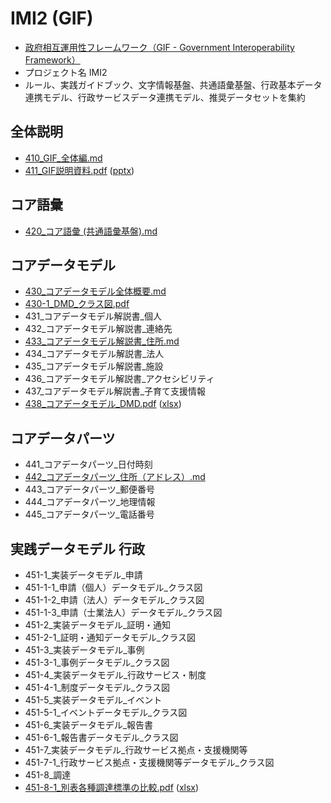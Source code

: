 # IMI2 (GIF)

- [政府相互運用性フレームワーク（GIF - Government Interoperability Framework）](https://www.digital.go.jp/policies/data_strategy_government_interoperability_framework/)
- プロジェクト名 IMI2
- ルール、実践ガイドブック、文字情報基盤、共通語彙基盤、行政基本データ連携モデル、行政サービスデータ連携モデル、推奨データセットを集約

## 全体説明

- [410_GIF_全体編.md](410_GIF_全体編.md)
- [411_GIF説明資料.pdf](411_GIF説明資料.pdf) ([pptx](411_GIF説明資料.pptx))

## コア語彙

- [420_コア語彙 (共通語彙基盤).md](420_コア語彙%20(共通語彙基盤).md)

## コアデータモデル

- [430_コアデータモデル全体概要.md](430_コアデータモデル全体概要.md)
- [430-1_DMD_クラス図.pdf](430-1_DMD_クラス図.pdf)
- 431_コアデータモデル解説書_個人
- 432_コアデータモデル解説書_連絡先
- [433_コアデータモデル解説書_住所.md](433_コアデータモデル解説書_住所.md)
- 434_コアデータモデル解説書_法人
- 435_コアデータモデル解説書_施設
- 436_コアデータモデル解説書_アクセシビリティ
- 437_コアデータモデル解説書_子育て支援情報
- [438_コアデータモデル_DMD.pdf](438_コアデータモデル_DMD.pdf) ([xlsx](438_コアデータモデル_DMD.xlsx))

## コアデータパーツ

- 441_コアデータパーツ_日付時刻
- [442_コアデータパーツ_住所（アドレス）.md](442_コアデータパーツ_住所（アドレス）.md)
- 443_コアデータパーツ_郵便番号
- 444_コアデータパーツ_地理情報
- 445_コアデータパーツ_電話番号

## 実践データモデル 行政

- 451-1_実装データモデル_申請
- 451-1-1_申請（個人）データモデル_クラス図
- 451-1-2_申請（法人）データモデル_クラス図
- 451-1-3_申請（士業法人）データモデル_クラス図
- 451-2_実装データモデル_証明・通知
- 451-2-1_証明・通知データモデル_クラス図
- 451-3_実装データモデル_事例
- 451-3-1_事例データモデル_クラス図
- 451-4_実装データモデル_行政サービス・制度
- 451-4-1_制度データモデル_クラス図
- 451-5_実装データモデル_イベント
- 451-5-1_イベントデータモデル_クラス図
- 451-6_実装データモデル_報告書
- 451-6-1_報告書データモデル_クラス図
- 451-7_実装データモデル_行政サービス拠点・支援機関等
- 451-7-1_行政サービス拠点・支援機関等データモデル_クラス図
- 451-8_調達
- [451-8-1_別表各種調達標準の比較.pdf](451-8-1_別表各種調達標準の比較.pdf) ([xlsx](451-8-1_別表各種調達標準の比較.xlsx))
